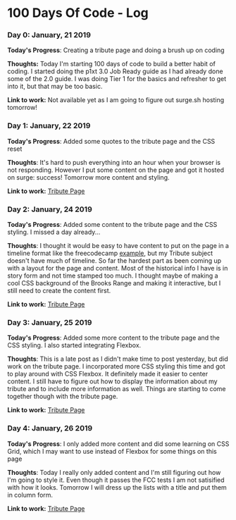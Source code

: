 # 100 Days Of Code - Log

### Day 0: January, 21 2019 

**Today's Progress**: Creating a tribute page and doing a brush up on coding

**Thoughts:** Today I'm starting 100 days of code to build a better habit of coding. I started doing the p1xt 3.0 Job Ready guide as I had already done some of the 2.0 guide. I was doing Tier 1 for the basics and refresher to get into it, but that may be too basic.

**Link to work:** Not available yet as I am going to figure out surge.sh hosting tomorrow!

### Day 1: January, 22 2019

**Today's Progress**: Added some quotes to the tribute page and the CSS reset

**Thoughts**: It's hard to push everything into an hour when your browser is not responding. However I put some content on the page and got it hosted on surge: success! Tomorrow more content and styling.

**Link to work:** [Tribute Page](http://chemical-railway.surge.sh/)

### Day 2: January, 24 2019

**Today's Progress**: Added some content to the tribute page and the CSS styling. I missed a day already...

**Thoughts**: I thought it would be easy to have content to put on the page in a timeline format like the freecodecamp [example](https://codepen.io/freeCodeCamp/full/zNqgVx), but my Tribute subject doesn't have much of timeline. So far the hardest part as been coming up with a layout for the page and content. Most of the historical info I have is in story form and not time stamped too much. I thought maybe of making a cool CSS background of the Brooks Range and making it interactive, but I still need to create the content first.

**Link to work:** [Tribute Page](http://chemical-railway.surge.sh/)

### Day 3: January, 25 2019

**Today's Progress**: Added some more content to the tribute page and the CSS styling. I also started integrating Flexbox.

**Thoughts**: This is a late post as I didn't make time to post yesterday, but did work on the tribute page. I incorporated more CSS styling this time and got to play around with CSS Flexbox. It definitely made it easier to center content. I still have to figure out how to display the information about my tribute and to include more information as well. Things are starting to come together though with the tribute page.

**Link to work:** [Tribute Page](http://chemical-railway.surge.sh/)

### Day 4: January, 26 2019

**Today's Progress**: I only added more content and did some learning on CSS Grid, which I may want to use instead of Flexbox for some things on this page

**Thoughts**: Today I really only added content and I'm still figuring out how I'm going to style it. Even though it passes the FCC tests I am not satisified with how it looks. Tomorrow I will dress up the lists with a title and put them in column form.

**Link to work:** [Tribute Page](http://chemical-railway.surge.sh/)
